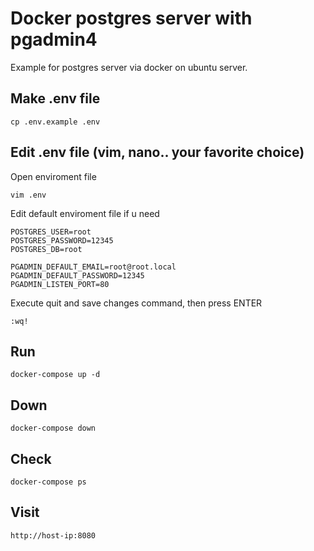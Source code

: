 # Docker postgres server with pgadmin4
Example for postgres server via docker on ubuntu server.

## Make .env file

```shell
cp .env.example .env
```


## Edit .env file (vim, nano.. your favorite choice)

Open enviroment file

```shell
vim .env
```

Edit default enviroment file if u need

```shell
POSTGRES_USER=root
POSTGRES_PASSWORD=12345
POSTGRES_DB=root

PGADMIN_DEFAULT_EMAIL=root@root.local
PGADMIN_DEFAULT_PASSWORD=12345
PGADMIN_LISTEN_PORT=80
```

Execute quit and save changes command, then press ENTER

```shell
:wq!
```

## Run

```shell
docker-compose up -d
```

## Down

```shell
docker-compose down
```

## Check

```shell
docker-compose ps
```

## Visit 

```shell
http://host-ip:8080
```
